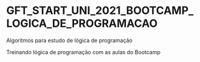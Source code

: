 # GFT_START_UNI_2021_BOOTCAMP_LOGICA_DE_PROGRAMACAO
Algoritmos para estudo de lógica de programação

Treinando lógica de programação com as aulas do Bootcamp

